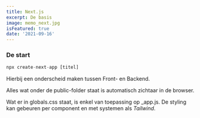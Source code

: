 ```yaml
---
title: Next.js 
excerpt: De basis
image: memo_next.jpg
isFeatured: true
date: '2021-09-16'
---
```


### De start

```js
npx create-next-app [titel]
```

Hierbij een onderscheid maken tussen Front- en Backend. 

Alles wat onder de public-folder staat is automatisch zichtaar in de browser. 

Wat er in globals.css staat, is enkel van toepassing op _app.js. De styling kan gebeuren per component en met systemen als *Tailwind*. 